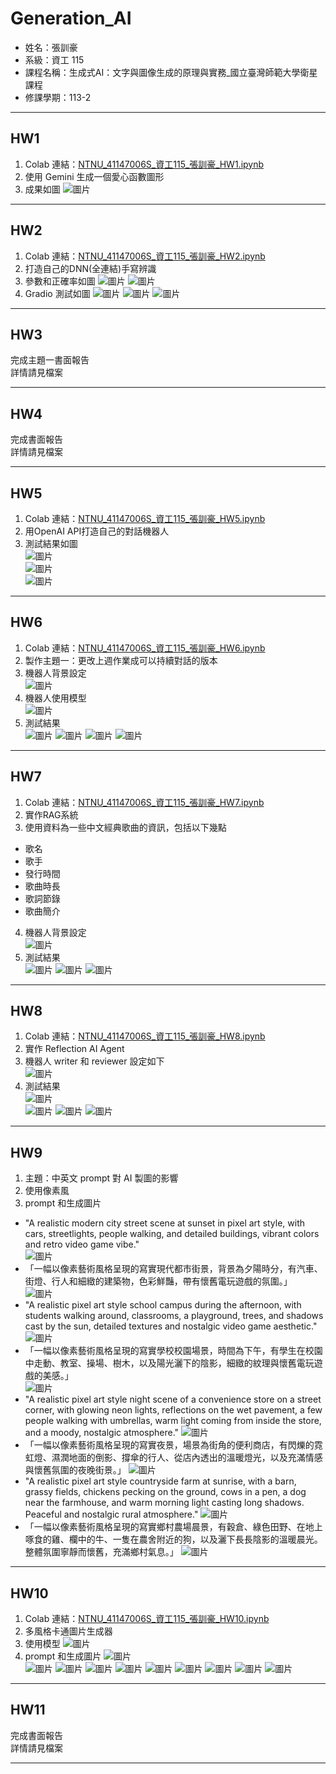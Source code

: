 # Generation_AI

- 姓名：張訓豪
- 系級：資工 115
- 課程名稱：生成式AI：文字與圖像生成的原理與實務_國立臺灣師範大學衛星課程
- 修課學期：113-2

---

## HW1

1. Colab 連結：[NTNU_41147006S_資工115_張訓豪_HW1.ipynb](https://colab.research.google.com/drive/1vYjFXjYaOafzweyWzKbFmQfy4ytYD4Hu?usp=sharing)
2. 使用 Gemini 生成一個愛心函數圖形
3. 成果如圖
![圖片](images/hw1-1.png)

---

## HW2

1. Colab 連結：[NTNU_41147006S_資工115_張訓豪_HW2.ipynb](https://colab.research.google.com/drive/1ZRq9PwEPcd7xEvnU-Kiog8aaawrO7b0c?usp=sharing)
2. 打造自己的DNN(全連結)手寫辨識
3. 參數和正確率如圖
![圖片](images/hw2-4.png)
![圖片](images/hw2-5.png)
4. Gradio 測試如圖
![圖片](images/hw2-1.png)
![圖片](images/hw2-2.png)
![圖片](images/hw2-3.png)

---

## HW3

完成主題一書面報告   
詳情請見檔案

---

## HW4

完成書面報告  
詳情請見檔案

---

## HW5

1. Colab 連結：[NTNU_41147006S_資工115_張訓豪_HW5.ipynb](https://colab.research.google.com/drive/14hw7wnQ9tEs9si_dIh_F1EtdAF0bpiji?usp=sharing)
2. 用OpenAI API打造自己的對話機器人  
3. 測試結果如圖  
![圖片](images/hw5-1.png)  
![圖片](images/hw5-2.png)  
![圖片](images/hw5-3.png)

---

## HW6

1. Colab 連結：[NTNU_41147006S_資工115_張訓豪_HW6.ipynb](https://colab.research.google.com/drive/1YSl_A1uoNj4N4BJYbRyqEGMpxSUiO-3L?usp=sharing)  
2. 製作主題一：更改上週作業成可以持續對話的版本  
3. 機器人背景設定  
![圖片](images/hw6-1.png)  
4. 機器人使用模型  
![圖片](images/hw6-2.png)  
5. 測試結果  
![圖片](images/hw6-3.png)
![圖片](images/hw6-4.png)
![圖片](images/hw6-5.png)
![圖片](images/hw6-6.png)

---

## HW7

1. Colab 連結：[NTNU_41147006S_資工115_張訓豪_HW7.ipynb](https://colab.research.google.com/drive/1Vch591ZmTa7b3PYaexJynDkxUhAE74AY?usp=sharing)  
2. 實作RAG系統
3. 使用資料為一些中文經典歌曲的資訊，包括以下幾點  
  - 歌名  
  - 歌手  
  - 發行時間  
  - 歌曲時長  
  - 歌詞節錄  
  - 歌曲簡介  
4. 機器人背景設定  
![圖片](images/hw7-4.png)  
5. 測試結果  
![圖片](images/hw7-1.png)
![圖片](images/hw7-2.png)
![圖片](images/hw7-3.png)

---

## HW8

1. Colab 連結：[NTNU_41147006S_資工115_張訓豪_HW8.ipynb](https://colab.research.google.com/drive/11CW4XpvhaMVYF8qQ3jLKY1LVaim3HmIM?usp=sharing)
2. 實作 Reflection AI Agent  
3. 機器人 writer 和 reviewer 設定如下  
![圖片](images/hw8-1.png)  
4. 測試結果  
![圖片](images/hw8-2.png)  
![圖片](images/hw8-3.png)
![圖片](images/hw8-4.png)
![圖片](images/hw8-5.png)

---

## HW9

1. 主題：中英文 prompt 對 AI 製圖的影響
2. 使用像素風
3. prompt 和生成圖片
  - "A realistic modern city street scene at sunset in pixel art style, with cars, streetlights, people walking, and detailed buildings, vibrant colors and retro video game vibe."  
    ![圖片](images/hw9-1.jpg)  
  - 「一幅以像素藝術風格呈現的寫實現代都市街景，背景為夕陽時分，有汽車、街燈、行人和細緻的建築物，色彩鮮豔，帶有懷舊電玩遊戲的氛圍。」  
    ![圖片](images/hw9-2.jpg)  
  - "A realistic pixel art style school campus during the afternoon, with students walking around, classrooms, a playground, trees, and shadows cast by the sun, detailed textures and nostalgic video game aesthetic."  
    ![圖片](images/hw9-3.jpg)  
  - 「一幅以像素藝術風格呈現的寫實學校校園場景，時間為下午，有學生在校園中走動、教室、操場、樹木，以及陽光灑下的陰影，細緻的紋理與懷舊電玩遊戲的美感。」  
    ![圖片](images/hw9-4.jpg)  
  - "A realistic pixel art style night scene of a convenience store on a street corner, with glowing neon lights, reflections on the wet pavement, a few people walking with umbrellas, warm light coming from inside the store, and a moody, nostalgic atmosphere."
    ![圖片](images/hw9-5.jpg)  
  - 「一幅以像素藝術風格呈現的寫實夜景，場景為街角的便利商店，有閃爍的霓虹燈、濕潤地面的倒影、撐傘的行人、從店內透出的溫暖燈光，以及充滿情感與懷舊氛圍的夜晚街景。」
    ![圖片](images/hw9-6.jpg)  
  - "A realistic pixel art style countryside farm at sunrise, with a barn, grassy fields, chickens pecking on the ground, cows in a pen, a dog near the farmhouse, and warm morning light casting long shadows. Peaceful and nostalgic rural atmosphere."
    ![圖片](images/hw9-7.jpg)  
  - 「一幅以像素藝術風格呈現的寫實鄉村農場晨景，有穀倉、綠色田野、在地上啄食的雞、欄中的牛、一隻在農舍附近的狗，以及灑下長長陰影的溫暖晨光。整體氛圍寧靜而懷舊，充滿鄉村氣息。」
    ![圖片](images/hw9-8.jpg)  

---

## HW10

1. Colab 連結：[NTNU_41147006S_資工115_張訓豪_HW10.ipynb](https://colab.research.google.com/drive/18J-9EOqMeU13y1j7JtyZ3JgNM9UrkwhH?usp=sharing)
2. 多風格卡通圖片生成器
3. 使用模型
  ![圖片](images/hw10-11.png)
4. prompt 和生成圖片
  ![圖片](images/hw10-1.png)  
  ![圖片](images/hw10-2.png)
  ![圖片](images/hw10-3.png)
  ![圖片](images/hw10-4.png)
  ![圖片](images/hw10-5.png)
  ![圖片](images/hw10-6.png)
  ![圖片](images/hw10-7.png)
  ![圖片](images/hw10-8.png)
  ![圖片](images/hw10-9.png)
  ![圖片](images/hw10-10.png)

---

## HW11

完成書面報告  
詳情請見檔案

---
